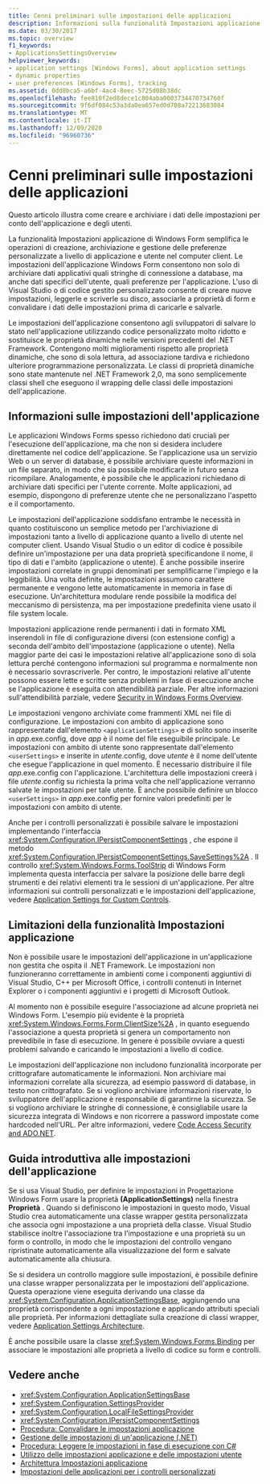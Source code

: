 ```yaml
---
title: Cenni preliminari sulle impostazioni delle applicazioni
description: Informazioni sulla funzionalità Impostazioni applicazione di Windows Forms, ad esempio su come creare e archiviare i dati delle impostazioni per conto dell'applicazione e degli utenti.
ms.date: 03/30/2017
ms.topic: overview
f1_keywords:
- ApplicationsSettingsOverview
helpviewer_keywords:
- application settings [Windows Forms], about application settings
- dynamic properties
- user preferences [Windows Forms], tracking
ms.assetid: 0dd8bca5-a6bf-4ac4-8eec-5725d08b38dc
ms.openlocfilehash: fee810f2ed8dece1c804aba0003734470734760f
ms.sourcegitcommit: 9f6df084c53a3da0ea657ed0d708a72213683084
ms.translationtype: MT
ms.contentlocale: it-IT
ms.lasthandoff: 12/09/2020
ms.locfileid: "96960736"
---
```

# <a name="application-settings-overview"></a>Cenni preliminari sulle impostazioni delle applicazioni

Questo articolo illustra come creare e archiviare i dati delle impostazioni per conto dell'applicazione e degli utenti.

 La funzionalità Impostazioni applicazione di Windows Form semplifica le operazioni di creazione, archiviazione e gestione delle preferenze personalizzate a livello di applicazione e utente nel computer client. Le impostazioni dell'applicazione Windows Form consentono non solo di archiviare dati applicativi quali stringhe di connessione a database, ma anche dati specifici dell'utente, quali preferenze per l'applicazione. L'uso di Visual Studio o di codice gestito personalizzato consente di creare nuove impostazioni, leggerle e scriverle su disco, associarle a proprietà di form e convalidare i dati delle impostazioni prima di caricarle e salvarle.

 Le impostazioni dell'applicazione consentono agli sviluppatori di salvare lo stato nell'applicazione utilizzando codice personalizzato molto ridotto e sostituisce le proprietà dinamiche nelle versioni precedenti del .NET Framework. Contengono molti miglioramenti rispetto alle proprietà dinamiche, che sono di sola lettura, ad associazione tardiva e richiedono ulteriore programmazione personalizzata. Le classi di proprietà dinamiche sono state mantenute nel .NET Framework 2,0, ma sono semplicemente classi shell che eseguono il wrapping delle classi delle impostazioni dell'applicazione.

## <a name="what-are-application-settings"></a>Informazioni sulle impostazioni dell'applicazione

 Le applicazioni Windows Forms spesso richiedono dati cruciali per l'esecuzione dell'applicazione, ma che non si desidera includere direttamente nel codice dell'applicazione. Se l'applicazione usa un servizio Web o un server di database, è possibile archiviare queste informazioni in un file separato, in modo che sia possibile modificarle in futuro senza ricompilare. Analogamente, è possibile che le applicazioni richiedano di archiviare dati specifici per l'utente corrente. Molte applicazioni, ad esempio, dispongono di preferenze utente che ne personalizzano l'aspetto e il comportamento.

 Le impostazioni dell'applicazione soddisfano entrambe le necessità in quanto costituiscono un semplice metodo per l'archiviazione di impostazioni tanto a livello di applicazione quanto a livello di utente nel computer client. Usando Visual Studio o un editor di codice è possibile definire un'impostazione per una data proprietà specificandone il nome, il tipo di dati e l'ambito (applicazione o utente). È anche possibile inserire impostazioni correlate in gruppi denominati per semplificarne l'impiego e la leggibilità. Una volta definite, le impostazioni assumono carattere permanente e vengono lette automaticamente in memoria in fase di esecuzione. Un'architettura modulare rende possibile la modifica del meccanismo di persistenza, ma per impostazione predefinita viene usato il file system locale.

 Impostazioni applicazione rende permanenti i dati in formato XML inserendoli in file di configurazione diversi (con estensione config) a seconda dell'ambito dell'impostazione (applicazione o utente). Nella maggior parte dei casi le impostazioni relative all'applicazione sono di sola lettura perché contengono informazioni sul programma e normalmente non è necessario sovrascriverle. Per contro, le impostazioni relative all'utente possono essere lette e scritte senza problemi in fase di esecuzione anche se l'applicazione è eseguita con attendibilità parziale. Per altre informazioni sull'attendibilità parziale, vedere [Security in Windows Forms Overview](../security-in-windows-forms-overview.md).

 Le impostazioni vengono archiviate come frammenti XML nei file di configurazione. Le impostazioni con ambito di applicazione sono rappresentate dall'elemento `<applicationSettings>` e di solito sono inserite in *app*.exe.config, dove *app* è il nome del file eseguibile principale. Le impostazioni con ambito di utente sono rappresentate dall'elemento `<userSettings>` e inserite in *utente*.config, dove *utente* è il nome dell'utente che esegue l'applicazione in quel momento. È necessario distribuire il file *app*.exe.config con l'applicazione. L'architettura delle impostazioni creerà i file *utente*.config su richiesta la prima volta che nell'applicazione verranno salvate le impostazioni per tale utente. È anche possibile definire un blocco `<userSettings>` in *app*.exe.config per fornire valori predefiniti per le impostazioni con ambito di utente.

 Anche per i controlli personalizzati è possibile salvare le impostazioni implementando l'interfaccia <xref:System.Configuration.IPersistComponentSettings> , che espone il metodo <xref:System.Configuration.IPersistComponentSettings.SaveSettings%2A> . Il controllo <xref:System.Windows.Forms.ToolStrip> di Windows Form implementa questa interfaccia per salvare la posizione delle barre degli strumenti e dei relativi elementi tra le sessioni di un'applicazione. Per altre informazioni sui controlli personalizzati e le impostazioni dell'applicazione, vedere [Application Settings for Custom Controls](application-settings-for-custom-controls.md).

## <a name="limitations-of-application-settings"></a>Limitazioni della funzionalità Impostazioni applicazione

 Non è possibile usare le impostazioni dell'applicazione in un'applicazione non gestita che ospita il .NET Framework. Le impostazioni non funzioneranno correttamente in ambienti come i componenti aggiuntivi di Visual Studio, C++ per Microsoft Office, i controlli contenuti in Internet Explorer o i componenti aggiuntivi e i progetti di Microsoft Outlook.

 Al momento non è possibile eseguire l'associazione ad alcune proprietà nei Windows Form. L'esempio più evidente è la proprietà <xref:System.Windows.Forms.Form.ClientSize%2A> , in quanto eseguendo l'associazione a questa proprietà si genera un comportamento non prevedibile in fase di esecuzione. In genere è possibile ovviare a questi problemi salvando e caricando le impostazioni a livello di codice.

 Le impostazioni dell'applicazione non includono funzionalità incorporate per crittografare automaticamente le informazioni. Non archiviare mai informazioni correlate alla sicurezza, ad esempio password di database, in testo non crittografato. Se si vogliono archiviare informazioni riservate, lo sviluppatore dell'applicazione è responsabile di garantirne la sicurezza. Se si vogliono archiviare le stringhe di connessione, è consigliabile usare la sicurezza integrata di Windows e non ricorrere a password impostate come hardcoded nell'URL. Per altre informazioni, vedere [Code Access Security and ADO.NET](/dotnet/framework/data/adonet/code-access-security).

## <a name="getting-started-with-application-settings"></a>Guida introduttiva alle impostazioni dell'applicazione

 Se si usa Visual Studio, per definire le impostazioni in Progettazione Windows Form usare la proprietà **(ApplicationSettings)** nella finestra **Proprietà** . Quando si definiscono le impostazioni in questo modo, Visual Studio crea automaticamente una classe wrapper gestita personalizzata che associa ogni impostazione a una proprietà della classe. Visual Studio stabilisce inoltre l'associazione tra l'impostazione e una proprietà su un form o controllo, in modo che le impostazioni del controllo vengano ripristinate automaticamente alla visualizzazione del form e salvate automaticamente alla chiusura.

 Se si desidera un controllo maggiore sulle impostazioni, è possibile definire una classe wrapper personalizzata per le impostazioni dell'applicazione. Questa operazione viene eseguita derivando una classe da <xref:System.Configuration.ApplicationSettingsBase>, aggiungendo una proprietà corrispondente a ogni impostazione e applicando attributi speciali alle proprietà. Per informazioni dettagliate sulla creazione di classi wrapper, vedere [Application Settings Architecture](application-settings-architecture.md).

 È anche possibile usare la classe <xref:System.Windows.Forms.Binding> per associare le impostazioni alle proprietà a livello di codice su form e controlli.

## <a name="see-also"></a>Vedere anche

- <xref:System.Configuration.ApplicationSettingsBase>
- <xref:System.Configuration.SettingsProvider>
- <xref:System.Configuration.LocalFileSettingsProvider>
- <xref:System.Configuration.IPersistComponentSettings>
- [Procedura: Convalidare le impostazioni applicazione](how-to-validate-application-settings.md)
- [Gestione delle impostazioni di un'applicazione (.NET)](/visualstudio/ide/managing-application-settings-dotnet)
- [Procedura: Leggere le impostazioni in fase di esecuzione con C#](how-to-read-settings-at-run-time-with-csharp.md)
- [Utilizzo delle impostazioni applicazione e delle impostazioni utente](using-application-settings-and-user-settings.md)
- [Architettura Impostazioni applicazione](application-settings-architecture.md)
- [Impostazioni delle applicazioni per i controlli personalizzati](application-settings-for-custom-controls.md)
